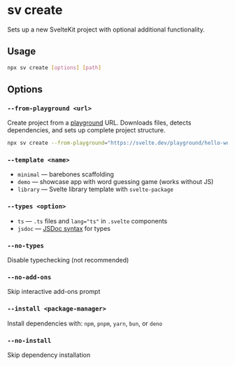 # sv create

Sets up a new SvelteKit project with optional additional functionality.

## Usage

```sh
npx sv create [options] [path]
```

## Options

### `--from-playground <url>`
Create project from a [playground](/playground) URL. Downloads files, detects dependencies, and sets up complete project structure.

```sh
npx sv create --from-playground="https://svelte.dev/playground/hello-world"
```

### `--template <name>`
- `minimal` — barebones scaffolding
- `demo` — showcase app with word guessing game (works without JS)
- `library` — Svelte library template with `svelte-package`

### `--types <option>`
- `ts` — `.ts` files and `lang="ts"` in `.svelte` components
- `jsdoc` — [JSDoc syntax](https://www.typescriptlang.org/docs/handbook/jsdoc-supported-types.html) for types

### `--no-types`
Disable typechecking (not recommended)

### `--no-add-ons`
Skip interactive add-ons prompt

### `--install <package-manager>`
Install dependencies with: `npm`, `pnpm`, `yarn`, `bun`, or `deno`

### `--no-install`
Skip dependency installation